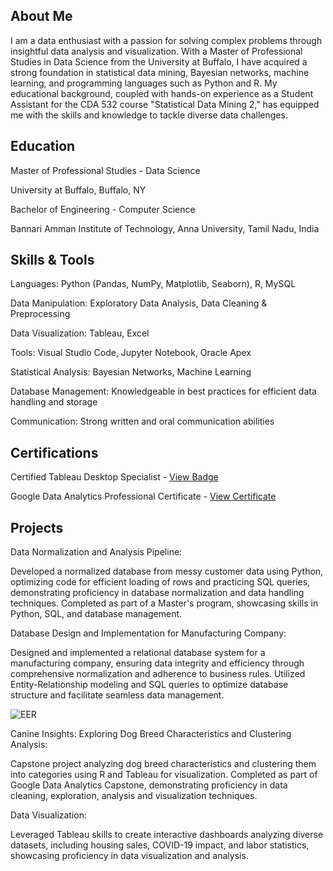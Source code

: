 
## About Me

I am a data enthusiast with a passion for solving complex problems through insightful data analysis and visualization. With a Master of Professional Studies in Data Science from the University at Buffalo, I have acquired a strong foundation in statistical data mining, Bayesian networks, machine learning, and programming languages such as Python and R. My educational background, coupled with hands-on experience as a Student Assistant for the CDA 532 course "Statistical Data Mining 2," has equipped me with the skills and knowledge to tackle diverse data challenges.

## Education

Master of Professional Studies - Data Science

University at Buffalo, Buffalo, NY

Bachelor of Engineering - Computer Science

Bannari Amman Institute of Technology, Anna University, Tamil Nadu, India

## Skills & Tools

Languages: Python (Pandas, NumPy, Matplotlib, Seaborn), R, MySQL

Data Manipulation: Exploratory Data Analysis, Data Cleaning & Preprocessing

Data Visualization: Tableau, Excel

Tools: Visual Studio Code, Jupyter Notebook, Oracle Apex

Statistical Analysis: Bayesian Networks, Machine Learning

Database Management: Knowledgeable in best practices for efficient data handling and storage

Communication: Strong written and oral communication abilities

## Certifications

Certified Tableau Desktop Specialist - [View Badge](https://drive.google.com/file/d/1WPgIYN8uuW0nI7m1y0Z6wUXKvg-POUDf/view?usp=drive_link)

Google Data Analytics Professional Certificate - [View Certificate](https://drive.google.com/file/d/1I90IIUkaPLaKDNhDyHb_MIHga1AwG_u5/view?usp=drive_link)

## Projects

Data Normalization and Analysis Pipeline:

Developed a normalized database from messy customer data using Python, optimizing code for efficient loading of rows and practicing SQL queries, demonstrating proficiency in database normalization and data handling techniques. Completed as part of a Master's program, showcasing skills in Python, SQL, and database management.

Database Design and Implementation for Manufacturing Company: 

Designed and implemented a relational database system for a manufacturing company, ensuring data integrity and efficiency through comprehensive normalization and adherence to business rules. Utilized Entity-Relationship modeling and SQL queries to optimize database structure and facilitate seamless data management.

![EER](https://github.com/PradhakshanaD/portfolio/assets/124412733/e6800db2-7690-4d05-9fb3-223ff8661ba7)


Canine Insights: Exploring Dog Breed Characteristics and Clustering Analysis:

Capstone project analyzing dog breed characteristics and clustering them into categories using R and Tableau for visualization. Completed as part of Google Data Analytics Capstone, demonstrating proficiency in data cleaning, exploration, analysis and visualization techniques.

Data Visualization:

Leveraged Tableau skills to create interactive dashboards analyzing diverse datasets, including housing sales, COVID-19 impact, and labor statistics, showcasing proficiency in data visualization and analysis.

